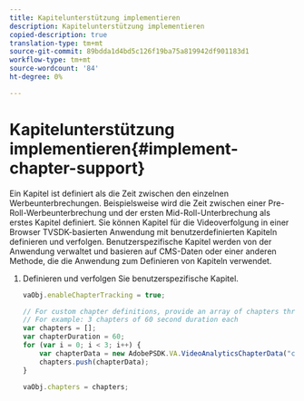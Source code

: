 ```yaml
---
title: Kapitelunterstützung implementieren
description: Kapitelunterstützung implementieren
copied-description: true
translation-type: tm+mt
source-git-commit: 89bdda1d4bd5c126f19ba75a819942df901183d1
workflow-type: tm+mt
source-wordcount: '84'
ht-degree: 0%

---
```



# Kapitelunterstützung implementieren{#implement-chapter-support}

Ein Kapitel ist definiert als die Zeit zwischen den einzelnen Werbeunterbrechungen. Beispielsweise wird die Zeit zwischen einer Pre-Roll-Werbeunterbrechung und der ersten Mid-Roll-Unterbrechung als erstes Kapitel definiert. Sie können Kapitel für die Videoverfolgung in einer Browser TVSDK-basierten Anwendung mit benutzerdefinierten Kapiteln definieren und verfolgen. Benutzerspezifische Kapitel werden von der Anwendung verwaltet und basieren auf CMS-Daten oder einer anderen Methode, die die Anwendung zum Definieren von Kapiteln verwendet.

1. Definieren und verfolgen Sie benutzerspezifische Kapitel.

   ```js
   vaObj.enableChapterTracking = true; 
   
   // For custom chapter definitions, provide an array of chapters through the metadata: 
   // For example: 3 chapters of 60 second duration each 
   var chapters = []; 
   var chapterDuration = 60; 
   for (var i = 0; i < 3; i++) { 
       var chapterData = new AdobePSDK.VA.VideoAnalyticsChapterData("chapter_" + (i+1), i * chapterDuration, chapterDuration, (i+1)); 
       chapters.push(chapterData); 
   } 
   
   vaObj.chapters = chapters;
   ```


